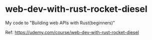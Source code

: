 # web-dev-with-rust-rocket-diesel

My code to "Building web APIs with Rust(beginners)"

Ref: <https://udemy.com/course/web-dev-with-rust-rocket-diesel>

